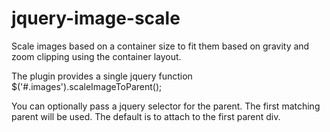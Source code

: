 jquery-image-scale
==================

Scale images based on a container size to fit them based on gravity and zoom
clipping using the container layout.

The plugin provides a single jquery function 
$('#.images').scaleImageToParent();

You can optionally pass a jquery selector for the parent. The first matching
parent will be used. The default is to attach to the first parent div.
